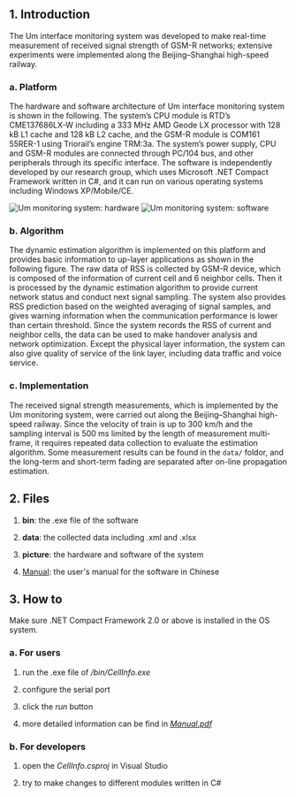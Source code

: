 ## 1. Introduction

The Um interface monitoring system was developed to make real-time measurement of received signal strength of GSM-R networks; extensive experiments were implemented along the Beijing–Shanghai high-speed railway.

### a. Platform

The hardware and software architecture of Um interface monitoring system is shown in the following. The system’s CPU module is RTD’s CME137686LX-W including a 333 MHz AMD Geode LX processor with 128 kB L1 cache and 128 kB L2 cache, and the GSM-R module is COM161 55RER-1 using Triorail’s engine TRM:3a. The system’s power supply, CPU and GSM-R modules are connected through PC/104 bus, and other peripherals through its specific interface. The software is independently developed by our research group, which uses Microsoft .NET Compact Framework written in C#, and it can run on various operating systems including Windows XP/Mobile/CE.

![Um monitoring system: hardware](https://github.com/yongsen/gsmr_monitoring/blob/master/picture/nEO_IMG_DSC05143.jpg)
![Um monitoring system: software](https://github.com/yongsen/gsmr_monitoring/blob/master/picture/SDC11215.JPG)

### b. Algorithm

The dynamic estimation algorithm is implemented on this platform and provides basic information to up-layer applications as shown in the following figure. The raw data of RSS is collected by GSM-R device, which is composed of the information of current cell and 6 neighbor cells. Then it is processed by the dynamic estimation algorithm to provide current network status and conduct next signal sampling. The system also provides RSS prediction based on the weighted averaging of signal samples, and gives warning information when the communication performance is lower than certain threshold. Since the system records the RSS of current and neighbor cells, the data can be used to make handover analysis and network optimization. Except the physical layer information, the system can also give quality of service of the link layer, including data traffic and voice service.

### c. Implementation

The received signal strength measurements, which is implemented by the Um monitoring system, were carried out along the Beijing–Shanghai high-speed railway. Since the velocity of train is up to 300 km/h  and the sampling interval is 500 ms limited by the length of measurement multi-frame, it requires repeated data collection to evaluate the estimation algorithm. Some measurement results can be found in the `data/` foldor, and the long-term and short-term fading are separated after on-line propagation estimation.

## 2. Files

1. **bin**: the .exe file of the software

2. **data**: the collected data including .xml and .xlsx

3. **picture**: the hardware and software of the system

4. [Manual](http://yongsen.github.io/files/Yongsen2011manual.pdf): the user's manual for the software in Chinese


## 3. How to

Make sure .NET Compact Framework 2.0 or above is installed in the OS system.

### a. For users

1. run the .exe file of _/bin/CellInfo.exe_

2. configure the serial port

3. click the _run_ button

4. more detailed information can be find in _[Manual.pdf](http://yongsen.github.io/files/Yongsen2011manual.pdf)_

### b. For developers

1. open the _CellInfo.csproj_ in Visual Studio

2. try to make changes to different modules written in C#
